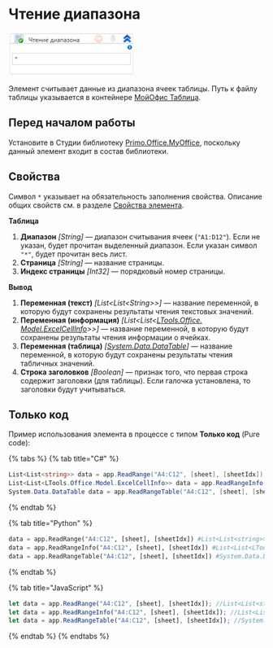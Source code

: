 # Чтение диапазона

![](<../../../../.gitbook/assets/image (458).png>)

Элемент считывает данные из диапазона ячеек таблицы. Путь к файлу таблицы указывается в контейнере [МойОфис Таблица](https://docs.primo-rpa.ru/primo-rpa/g_elements/el_extra/els_myoffice/els_table/el_table_app).


## Перед началом работы

Установите в Студии библиотеку [Primo.Office.MyOffice](https://docs.primo-rpa.ru/primo-rpa/g_elements/el_extra/els_myoffice), поскольку данный элемент входит в состав библиотеки. 

## Свойства
Символ `*` указывает на обязательность заполнения свойства. Описание общих свойств см. в разделе [Свойства элемента](https://docs.primo-rpa.ru/primo-rpa/primo-studio/process/elements#svoistva-elementa).

**Таблица**

1. **Диапазон** *[String]* — диапазон считывания ячеек (`"A1:D12"`). Если не указан, будет прочитан выделенный диапазон. Если указан символ `"*"`, будет прочитан весь лист.
1. **Страница** *[String]* — название страницы.
1. **Индекс страницы** *[Int32]* — порядковый номер страницы.

**Вывод**
1. **Переменная (текст)** *[List\<List\<String>>]* — название переменной, в которую будут сохранены результаты чтения текстовых значений.
1. **Переменная (информация)** *[List\<List<[LTools.Office. Model.ExcelCellInfo](../../els\_excel/datatypes/excelcellinfo.md)>>]* — название переменной, в которую будут сохранены результаты чтения информации о ячейках.
1. **Переменная (таблица)** *[[System.Data.DataTable](https://learn.microsoft.com/ru-ru/dotnet/api/system.data.datatable?view=net-6.0)]* — название переменной, в которую будут сохранены результаты чтения табличных значений.
1. **Строка заголовков** *[Boolean]* — признак того, что первая строка содержит заголовки (для таблицы). Если галочка установлена, то заголовки будут учитываться.


## Только код

Пример использования элемента в процессе с типом **Только код** (Pure code):

{% tabs %}
{% tab title="C#" %}
```csharp
List<List<string>> data = app.ReadRange("A4:C12", [sheet], [sheetIdx]);
List<List<LTools.Office.Model.ExcelCellInfo>> data = app.ReadRangeInfo("A4:C12", [sheet], [sheetIdx]);
System.Data.DataTable data = app.ReadRangeTable("A4:C12", [sheet], [sheetIdx]);
```
{% endtab %}

{% tab title="Python" %}
```python
data = app.ReadRange("A4:C12", [sheet], [sheetIdx]) #List<List<string>>
data = app.ReadRangeInfo("A4:C12", [sheet], [sheetIdx]) #List<List<LTools.Office.Model.ExcelCellInfo>>
data = app.ReadRangeTable("A4:C12", [sheet], [sheetIdx]) #System.Data.DataTable
```
{% endtab %}

{% tab title="JavaScript" %}
```javascript
let data = app.ReadRange("A4:C12", [sheet], [sheetIdx]); //List<List<string>>
let data = app.ReadRangeInfo("A4:C12", [sheet], [sheetIdx]); //List<List<LTools.Office.Model.ExcelCellInfo>>
let data = app.ReadRangeTable("A4:C12", [sheet], [sheetIdx]); //System.Data.DataTable
```
{% endtab %}
{% endtabs %}
